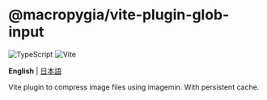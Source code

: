 # @macropygia/vite-plugin-glob-input

![TypeScript](https://img.shields.io/badge/TypeScript-3178c6?style=flat-square&logo=typescript&logoColor=white)
![Vite](https://img.shields.io/badge/Vite-646cff?style=flat-square&logo=Vite&logoColor=white)

**English** | [日本語](README.ja_JP.md)

Vite plugin to compress image files using imagemin. With persistent cache.
